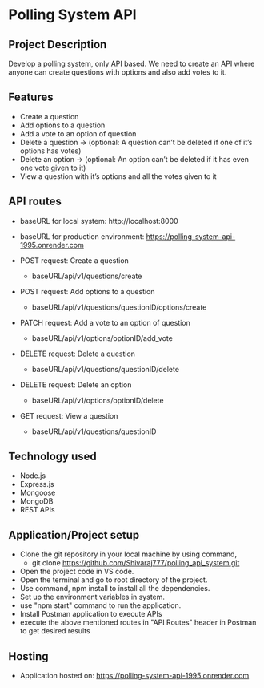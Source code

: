 # Polling System API

## Project Description

Develop a polling system, only API based. We need to create an API where anyone can create questions with options and also add votes to it.

## Features

-	Create a question
-	Add options to a question
-	Add a vote to an option of question
-	Delete a question → (optional: A question can’t be deleted if one of it’s options has votes)
-	Delete an option → (optional: An option can’t be deleted if it has even one vote given to it)
-	View a question with it’s options and all the votes given to it

## API routes

- baseURL for local system: http://localhost:8000
- baseURL for production environment: https://polling-system-api-1995.onrender.com

- POST request: Create a question
    - baseURL/api/v1/questions/create

- POST request: Add options to a question
    - baseURL/api/v1/questions/questionID/options/create

- PATCH request: Add a vote to an option of question
    - baseURL/api/v1/options/optionID/add_vote

- DELETE request: Delete a question
    - baseURL/api/v1/questions/questionID/delete

- DELETE request: Delete an option
    - baseURL/api/v1/options/optionID/delete

- GET request: View a question
    - baseURL/api/v1/questions/questionID

## Technology used

- Node.js
- Express.js
- Mongoose
- MongoDB
- REST APIs

## Application/Project setup

- Clone the git repository in your local machine by using command,
    - git clone https://github.com/Shivaraj777/polling_api_system.git
- Open the project code in VS code.
- Open the terminal and go to root directory of the project.
- Use command, npm install to install all the dependencies.
- Set up the environment variables in system.
- use "npm start" command to run the application.
- Install Postman application to execute APIs
- execute the above mentioned routes in "API Routes" header in Postman to get desired results

## Hosting

- Application hosted on: https://polling-system-api-1995.onrender.com
